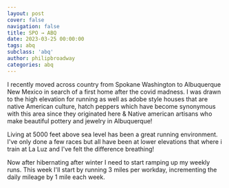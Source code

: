 ```yaml
---
layout: post
cover: false
navigation: false
title: SPO → ABQ
date: 2023-03-25 00:00:00
tags: abq
subclass: 'abq'
author: philipbroadway
categories: abq
---
```



I recently moved across country from Spokane Washington to Albuquerque New Mexico in search of a first home after the covid madness. I was drawn to the high elevation for running as well as adobe style houses that are native American culture, hatch peppers which have become synonymous with this area since they originated here & Native american artisans who make beautiful pottery and jewelry in Albuquerque!

Living at 5000 feet above sea level has been a great running environment. I've only done a few races but all have been at lower elevations that where i train at La Luz and I've felt the difference breathing!

Now after hibernating after winter I need to start ramping up my weekly runs. This week I'll start by running 3 miles per workday, incrementing the daily mileage by 1 mile each week.